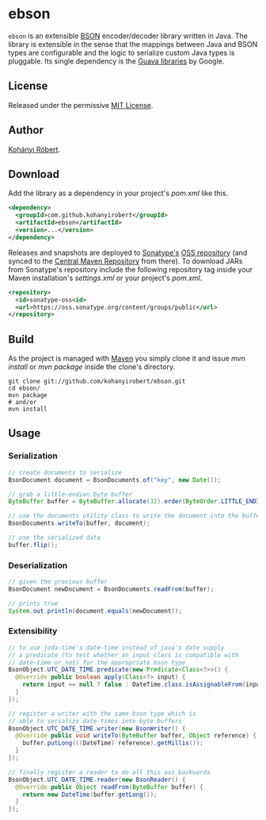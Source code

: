 # ebson
`ebson` is an extensible [BSON][] encoder/decoder library written in Java. The
library is extensible in the sense that the mappings between Java and BSON types
are configurable and the logic to serialize custom Java types is pluggable. Its
single dependency is the [Guava libraries][] by Google.

## License
Released under the permissive [MIT License][].

## Author
[Kohányi Róbert][].

## Download
Add the library as a dependency in your project's *pom.xml* like this.

```xml
<dependency>
  <groupId>com.github.kohanyirobert</groupId>
  <artifactId>ebson</artifactId>
  <version>...</version>
</dependency>
```

Releases and snapshots are deployed to [Sonatype's][] [OSS repository][] (and
synced to the [Central Maven Repository][] from there). To download JARs from
Sonatype's repository include the following repository tag inside your Maven
installation's *settings.xml* or your project's *pom.xml*.

```xml
<repository>
  <id>sonatype-oss<id>
  <url>https://oss.sonatype.org/content/groups/public</url>
</repository>
```

## Build
As the project is managed with [Maven][] you simply clone it and issue *mvn
install* or *mvn package* inside the clone's directory.

```
git clone git://github.com/kohanyirobert/ebson.git
cd ebson/
mvn package
# and/or
mvn install
```

## Usage
### Serialization
```java
// create documents to serialize
BsonDocument document = BsonDocuments.of("key", new Date());

// grab a little-endian byte buffer
ByteBuffer buffer = ByteBuffer.allocate(32).order(ByteOrder.LITTLE_ENDIAN);

// use the documents utility class to write the document into the buffer
BsonDocuments.writeTo(buffer, document);

// use the serialized data
buffer.flip();
```

### Deserialization
```java
// given the previous buffer
BsonDocument newDocument = BsonDocuments.readFrom(buffer);

// prints true
System.out.println(document.equals(newDocument));
```

### Extensibility
```java
// to use joda-time's date-time instead of java's date supply
// a predicate (to test whether an input class is compatible with
// date-time or not) for the appropriate bson type
BsonObject.UTC_DATE_TIME.predicate(new Predicate<Class<?>>() {
  @Override public boolean apply(Class<?> input) {
    return input == null ? false : DateTime.class.isAssignableFrom(input);
  }
});

// register a writer with the same bson type which is
// able to serialize date-times into byte buffers
BsonObject.UTC_DATE_TIME.writer(new BsonWriter() {
  @Override public void writeTo(ByteBuffer buffer, Object reference) {
    buffer.putLong(((DateTime) reference).getMillis());
  }
});

// finally register a reader to do all this ass backwards
BsonObject.UTC_DATE_TIME.reader(new BsonReader() {
  @Override public Object readFrom(ByteBuffer buffer) {
    return new DateTime(buffer.getLong());
  }
});
```

[BSON]: http://bsonspec.org
[Guava libraries]: http://code.google.com/p/guava-libraries
[Kohányi Róbert]: http://kohanyirobert.github.com
[MIT License]: https://raw.github.com/kohanyirobert/ebson/master/LICENSE.txt
[Sonatype's]: http://sonatype.com
[OSS repository]: https://oss.sonatype.org
[Central Maven Repository]: http://search.maven.org
[Maven]: http://maven.apache.org
